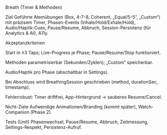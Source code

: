Breath (Timer & Methoden)

Ziel
Geführte Atemübungen (Box, 4-7-8, Coherent, „Equal/5-5“, „Custom“) mit präzisem Timer, Phasen-Events (Inhale/Hold/Exhale/Hold), Audio/Haptik-Cues, Pause/Resume, Abbruch, Session-Persistenz (für Analytics & AI), A11y.

Akzeptanzkriterien

Start in ≤3 Taps; Live-Progress je Phase; Pause/Resume/Stop funktioniert.

Methoden parametrisierbar (Sekunden/Zyklen); „Custom“ speicherbar.

Audio/Haptik pro Phase (abschaltbar in Settings).

Bei Abschluss wird BreathingSession geschrieben (method, durationSec, timestamp).

Fehlerrobust: Timer driftfrei, App-Hintergrund → sauberes Resume/Cancel.

Nicht-Ziele
Aufwendige Animationen/Branding (kommt später), Watch-Companion (Phase 2).

Tests (Unit)
Phasenwechsel, Pause/Resume, Abbruch, Zeitmessung, Settings-Respekt, Persistenz-Aufruf.